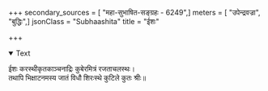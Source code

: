 +++
secondary_sources = [ "महा-सुभाषित-सङ्ग्रहः - 6249",]
meters = [ "उपेन्द्रवज्रा", "बुद्धिः",]
jsonClass = "Subhaashita"
title = "ईशः"

+++

<details open><summary>Text</summary>

ईशः करस्थीकृतकाञ्चनाद्रिः कुबेरमित्रं रजताचलस्थः।  
तथापि भिक्षाटनमस्य जातं विधौ शिरःस्थे कुटिले कुतः श्रीः॥
</details>
